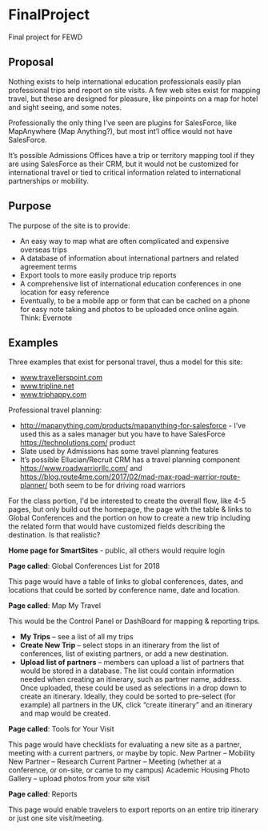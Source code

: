 # FinalProject

Final project for FEWD

## Proposal

Nothing exists to help international education professionals easily plan professional trips and report on site visits. A few web sites exist for mapping travel, but these are designed for pleasure, like pinpoints on a map for hotel and sight seeing, and some notes. 

Professionally the only thing I’ve seen are plugins for SalesForce, like MapAnywhere (Map Anything?), but most int’l office would not have SalesForce. 

It’s possible Admissions Offices have a trip or territory mapping tool if they are using SalesForce as their CRM, but it would not be customized for international travel or tied to critical information related to international partnerships or mobility.


## Purpose
The purpose of the site is to provide:


* An easy way to map what are often complicated and expensive overseas trips
* A database of information about international partners and related agreement terms
* Export tools to more easily produce trip reports
* A comprehensive list of international education conferences in one location for easy reference
* Eventually, to be a mobile app or form that can be cached on a phone for easy note taking and photos to be uploaded once online again. Think: Evernote

## Examples
Three examples that exist for personal travel, thus a model for this site:

* www.travellerspoint.com
* www.tripline.net
* www.triphappy.com

Professional travel planning:

* http://mapanything.com/products/mapanything-for-salesforce - I’ve used this as a sales manager but you have to have SalesForce
https://technolutions.com/ product 
* Slate used by Admissions has some travel planning features
* It’s possible Ellucian/Recruit CRM has a travel planning component
https://www.roadwarriorllc.com/ and https://blog.route4me.com/2017/02/mad-max-road-warrior-route-planner/ both seem to be for driving road warriors


For the class portion, I'd be interested to create the overall flow, like 4-5 pages, but only build out the homepage, the page with the table & links to Global Conferences and the portion on how to create a new trip including the related form that would have customized fields describing the destination. Is that realistic? 

**Home page for SmartSites** - public, all others would require login

**Page called**: Global Conferences List for 2018

This page would have a table of links to global conferences, dates, and locations that could be sorted by conference name, date and location.

**Page called**: Map My Travel

This would be the Control Panel or DashBoard for mapping  & reporting trips. 

* **My Trips** – see a list of all my trips
* **Create New Trip** – select stops in an itinerary from the list of conferences, list of existing partners, or add a new destination.
* **Upload list of partners** – members can upload a list of partners that would be stored in a database. 
The list could contain information needed when creating an itinerary, such as partner name, address.
Once uploaded, these could be used as selections in a drop down to create an itinerary. Ideally, they could be sorted to pre-select (for example) all partners in the UK, click “create itinerary” and an itinerary and map would be created. 


**Page called**: Tools for Your Visit

This page would have checklists for evaluating a new site as a partner, meeting with a current partners, or maybe by topic.
New Partner – Mobility
New Partner – Research
Current Partner – Meeting (whether at a conference, or on-site, or came to my campus)
Academic
Housing
Photo Gallery – upload photos from your site visit

**Page called**: Reports

This page would enable travelers to export reports on an entire trip itinerary or just one site visit/meeting.

